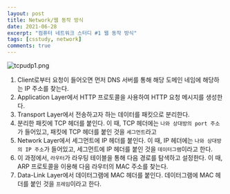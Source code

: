```yaml
---
layout: post
title: Network/웹 동작 방식
date: 2021-06-28
excerpt: "컴퓨터 네트워크 스터디 #1 웹 동작 방식"
tags: [csstudy, network]
comments: true
---
```


<div style="width:100% !important; margin:0 auto">
<img src="/assets/img/web_process1.png" alt="tcpudp1.png">
</div>


1. Client로부터 요청이 들어오면 먼저 DNS 서버를 통해 해당 도메인 네임에 해당하는 IP 주소를 찾는다.
2. Application Layer에서 HTTP 프로토콜을 사용하여 HTTP 요청 메시지를 생성한다.
3. Transport Layer에서 전송하고자 하는 데이터를 패킷으로 분리한다.
4. 분리한 패킷에 TCP 헤더를 붙인다.
   이 때, TCP 헤더에는 `나와 상대방의 port 주소`가 들어있고, 패킷에 TCP 헤더를 붙인 것을 `세그먼트`라고
5. Network Layer에서 세그먼트에 IP 헤더를 붙인다.
   이 때, IP 헤더에는 `나와 상대방의 IP 주소`가 들어있고, 세그먼트에 IP 헤더를 붙인 것을 `데이터그램`이라고 한다.
6. 이 과정에서, `라우터`가 라우팅 테이블을 통해 다음 경로를 탐색하고 설정한다.
   이 때, ARP 프로토콜을 이용해 다음 라우터의 MAC 주소를 찾는다.
7. Data-Link Layer에서 데이터그램에 MAC 헤더를 붙인다. 데이터그램에 MAC 헤더를 붙인 것을 `프레임`이라고 한다.
